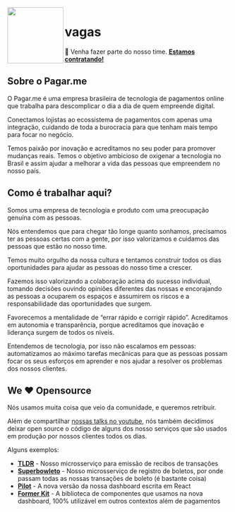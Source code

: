 <img src="https://github.com/pagarme.png?v=4&s=200" width="127px" height="127px" align="left"/>

# vagas

:handshake: Venha fazer parte do nosso time. [**Estamos contratando!**](https://pagarme.workable.com)

## Sobre o Pagar.me

O Pagar.me é uma empresa brasileira de tecnologia de pagamentos online que trabalha para descomplicar o dia a dia de quem empreende digital.

Conectamos lojistas ao ecossistema de pagamentos com apenas uma integração, cuidando de toda a burocracia para que tenham mais tempo para focar no negócio.

Temos paixão por inovação e acreditamos no seu poder para promover mudanças reais. Temos o objetivo ambicioso de oxigenar a tecnologia no Brasil e assim ajudar a melhorar a vida das pessoas que empreendem no nosso país.

## Como é trabalhar aqui?

Somos uma empresa de tecnologia e produto com uma preocupação genuína com as pessoas.

Nós entendemos que para chegar tão longe quanto sonhamos, precisamos ter as pessoas certas com a gente, por isso valorizamos e cuidamos das pessoas que estão no nosso time.

Temos muito orgulho da nossa cultura e tentamos construir todos os dias oportunidades para ajudar as pessoas do nosso time a crescer.

Fazemos isso valorizando a colaboração acima do sucesso individual, tomando decisões ouvindo opiniões diferentes das nossas e encorajando as pessoas a ocuparem os espaços e assumirem os riscos e a responsabilidade das oportunidades que surgem.

Favorecemos a mentalidade de “errar rápido e corrigir rápido”. Acreditamos em autonomia e transparência, porque acreditamos que inovação e liderança surgem de todos os níveis. 

Entendemos de tecnologia, por isso não escalamos em pessoas: automatizamos ao máximo tarefas mecânicas para que as pessoas possam focar os seus esforços em aprender e nos ajudar a resolver os problemas dos nossos clientes.

## We :heart: Opensource

Nós usamos muita coisa que veio da comunidade, e queremos retribuir. 

Além de compartilhar [nossas talks no youtube](https://www.youtube.com/channel/UCNhSCufrcOMeFvzEM7tt9Lw), nós também decidimos deixar open source o código de alguns dos nosso serviços que são usados em produção por nossos clientes todos os dias. 

Alguns exemplos:

* [**TLDR**](https://github.com/pagarme/tldr) - Nosso microsserviço para emissão de recibos de transações
* [**Superbowleto**](https://github.com/pagarme/superbowleto) - Nosso microsserviço de registro de boletos, por onde passam todas as nossas transações de boleto (é bastante coisa)
* [**Pilot**](https://github.com/pagarme/pilot) - A nova versão da nossa dashboard escrita em React
* [**Former Kit**](https://github.com/pagarme/former-kit) - A biblioteca de componentes que usamos na nova dashboard, 100% utilizável em outros contextos além de pagamentos
